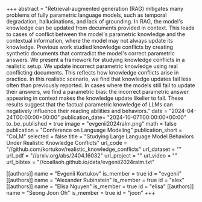 +++
abstract = "Retrieval-augmented generation (RAG) mitigates many problems of fully parametric language models, such as temporal degradation, hallucinations, and lack of grounding. In RAG, the model's knowledge can be updated from documents provided in context. This leads to cases of conflict between the model's parametric knowledge and the contextual information, where the model may not always update its knowledge. Previous work studied knowledge conflicts by creating synthetic documents that contradict the model's correct parametric answers. We present a framework for studying knowledge conflicts in a realistic setup. We update incorrect parametric knowledge using real conflicting documents. This reflects how knowledge conflicts arise in practice. In this realistic scenario, we find that knowledge updates fail less often than previously reported. In cases where the models still fail to update their answers, we find a parametric bias: the incorrect parametric answer appearing in context makes the knowledge update likelier to fail. These results suggest that the factual parametric knowledge of LLMs can negatively influence their reading abilities and behaviors."
date = "2024-04-24T00:00:00+00:00"
publication_date= "2024-10-07T00:00:00+00:00"
to_be_published = true
image = "evgenii2024ralm.png"
math = false
publication = "Conference on Language Modeling"
publication_short = "CoLM"
selected = false
title = "Studying Large Language Model Behaviors Under Realistic Knowledge Conflicts"
url_code = "//github.com/kortukov/realistic_knowledge_conflicts"
url_dataset = ""
url_pdf = "//arxiv.org/abs/2404.16032"
url_project = ""
url_video = ""
url_bibtex = "//coallaoh.github.io/data/evgenii2024ralm.txt"


[[authors]]
    name = "Evgenii Kortukov"
    is_member = true
    id = "evgenii"
[[authors]]
    name = "Alexander Rubinstein"
    is_member = true
    id = "alex"
[[authors]]
    name = "Elisa Nguyen"
    is_member = true
    id = "elisa"
[[authors]]
    name = "Seong Joon Oh"
    is_member = true
    id = "joon"
+++
